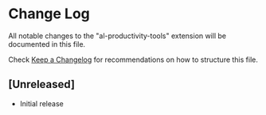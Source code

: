 # Change Log

All notable changes to the "al-productivity-tools" extension will be documented in this file.

Check [Keep a Changelog](http://keepachangelog.com/) for recommendations on how to structure this file.

## [Unreleased]

- Initial release